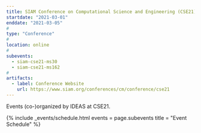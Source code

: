 ```yaml
---
title: SIAM Conference on Computational Science and Engineering (CSE21)
startdate: "2021-03-01"
enddate: "2021-03-05"
#
type: "Conference" 
#
location: online
#
subevents:
  - siam-cse21-ms30
  - siam-cse21-ms162
#
artifacts:
  - label: Conference Website
    url: https://www.siam.org/conferences/cm/conference/cse21
---
```


Events (co-)organized by IDEAS at CSE21.

{% include _events/schedule.html
   events = page.subevents
   title = "Event Schedule"
%}
